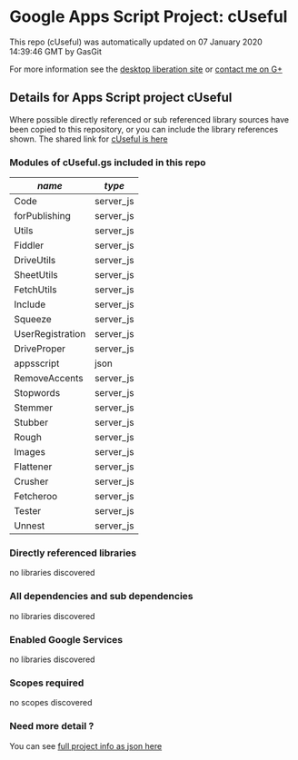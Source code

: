 # Google Apps Script Project: cUseful
This repo (cUseful) was automatically updated on 07 January 2020 14:39:46 GMT by GasGit

For more information see the [desktop liberation site](http://ramblings.mcpher.com/Home/excelquirks/drivesdk/gettinggithubready "desktop liberation") or [contact me on G+](https://plus.google.com/+BruceMcpherson "Bruce McPherson - GDE")
## Details for Apps Script project cUseful
Where possible directly referenced or sub referenced library sources have been copied to this repository, or you can include the library references shown. 
The shared link for [cUseful is here](https://script.google.com/d/1EbLSESpiGkI3PYmJqWh3-rmLkYKAtCNPi1L2YCtMgo2Ut8xMThfJ41Ex/edit?usp=sharing "open in the GAS IDE")

### Modules of cUseful.gs included in this repo
*name*|*type*
--- | --- 
Code| server_js
forPublishing| server_js
Utils| server_js
Fiddler| server_js
DriveUtils| server_js
SheetUtils| server_js
FetchUtils| server_js
Include| server_js
Squeeze| server_js
UserRegistration| server_js
DriveProper| server_js
appsscript| json
RemoveAccents| server_js
Stopwords| server_js
Stemmer| server_js
Stubber| server_js
Rough| server_js
Images| server_js
Flattener| server_js
Crusher| server_js
Fetcheroo| server_js
Tester| server_js
Unnest| server_js
### Directly referenced libraries
no libraries discovered
### All dependencies and sub dependencies
no libraries discovered
### Enabled Google Services
no libraries discovered
### Scopes required
no scopes discovered
### Need more detail ?
You can see [full project info as json here](info.json)
